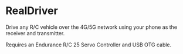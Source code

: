 # RealDriver

Drive any R/C vehicle over the 4G/5G network using your phone as the receiver and transmitter.

Requires an Endurance R/C 25 Servo Controller and USB OTG cable.
